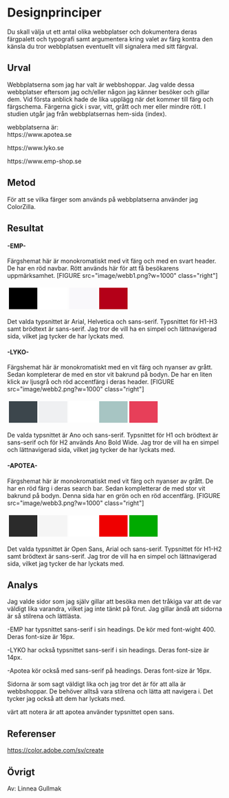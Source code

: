 ---
---
Designprinciper
=========================

Du skall välja ut ett antal olika webbplatser och dokumentera deras färgpalett och typografi samt argumentera kring valet av färg kontra den känsla du tror webbplatsen eventuellt vill signalera med sitt färgval.

Urval
-----------------------

Webbplatserna som jag har valt är webbshoppar. Jag valde dessa webbplatser eftersom jag och/eller någon jag känner besöker och gillar dem. Vid första anblick hade de lika upplägg när det kommer till färg och färgschema. Färgerna gick i svar, vitt, grått och mer eller mindre rött. I studien utgår jag från webbplatsernas hem-sida (index).

<p>webbplatserna är:</br>
https://www.apotea.se</p>

<p>https://www.lyko.se</p>

<p>https://www.emp-shop.se</p>


Metod
-----------------------

För att se vilka färger som används på webbplatserna använder jag ColorZilla.


Resultat
-----------------------

<p><H4>-EMP-</H4></p>
Färgshemat här är monokromatiskt med vit färg och med en svart header. De har en röd navbar. Rött används här för att få besökarens uppmärksamhet.
[FIGURE src="image/webb1.png?w=1000" class="right"]

<table style="border-spacing: 4px; border-collapse: separate">
<tr>
<td style="height: 50px; width: 50px; background-color: #000000">
<td style="height: 50px; width: 50px; background-color: #FFFFFF">
<td style="height: 50px; width: 50px; background-color: #F9F8FB">
<td style="height: 50px; width: 50px; background-color: #B40018">
</tr>
</table>

Det valda typsnittet är Arial, Helvetica och sans-serif. Typsnittet för H1-H3 samt brödtext är sans-serif. Jag tror de vill ha en simpel och lättnavigerad sida, vilket jag tycker de har lyckats med.

<p><H4>-LYKO-</H4></p>
Färgshemat här är monokromatiskt med en vit färg och nyanser av grått. Sedan kompleterar de med en stor vit bakrund på bodyn. De har en liten klick av ljusgrå och röd accentfärg i deras header.
[FIGURE src="image/webb2.png?w=1000" class="right"]
<table style="border-spacing: 4px; border-collapse: separate">
<tr>
<td style="height: 50px; width: 50px; background-color: #3C464C">
<td style="height: 50px; width: 50px; background-color: #EFF0F2">
<td style="height: 50px; width: 50px; background-color: #FFFFFF">
<td style="height: 50px; width: 50px; background-color: #A7C5C3">
<td style="height: 50px; width: 50px; background-color: #E73F59">
</tr>
</table>

De valda typsnittet är Ano och sans-serif. Typsnittet för H1 och brödtext är sans-serif och för H2 används Ano Bold Wide. Jag tror de vill ha en simpel och lättnavigerad sida, vilket jag tycker de har lyckats med.

<p><H4>-APOTEA-</H4></p>
Färgshemat här är monokromatiskt med vit färg och nyanser av grått. De har en röd färg i deras search bar. Sedan kompletterar de med stor vit bakrund på bodyn. Denna sida har en grön och en röd accentfärg.
[FIGURE src="image/webb3.png?w=1000" class="right"]
<table style="border-spacing: 4px; border-collapse: separate">
<tr>
<td style="height: 50px; width: 50px; background-color: #2B2B2B">
<td style="height: 50px; width: 50px; background-color: #F5F5F5">
<td style="height: 50px; width: 50px; background-color: #FFFFFF">
<td style="height: 50px; width: 50px; background-color: #EF0000">
<td style="height: 50px; width: 50px; background-color: #00AA00">
</tr>
</table>

Det valda typsnittet är Open Sans, Arial och sans-serif. Typsnittet för H1-H2 samt brödtext är sans-serif. Jag tror de vill ha en simpel och lättnavigerad sida, vilket jag tycker de har lyckats med.

Analys
-----------------------

Jag valde sidor som jag själv gillar att besöka men det tråkiga var att de var väldigt lika varandra, vilket jag inte tänkt på förut. Jag gillar ändå att sidorna är så stilrena och lättlästa.

-EMP har typsnittet sans-serif i sin headings. De kör med font-wight 400. Deras font-size är 16px.

-LYKO har också typsnittet sans-serif i sin headings. Deras font-size är 14px.

-Apotea kör också med sans-serif på headings. Deras font-size är 16px.  

Sidorna är som sagt väldigt lika och jag tror det är för att alla är webbshoppar. De behöver alltså vara stilrena och lätta att navigera i. Det tycker jag också att dem har lyckats med.

värt att notera är att apotea använder typsnittet open sans.

Referenser
-----------------------
https://color.adobe.com/sv/create

Övrigt
-----------------------

Av: Linnea Gullmak
